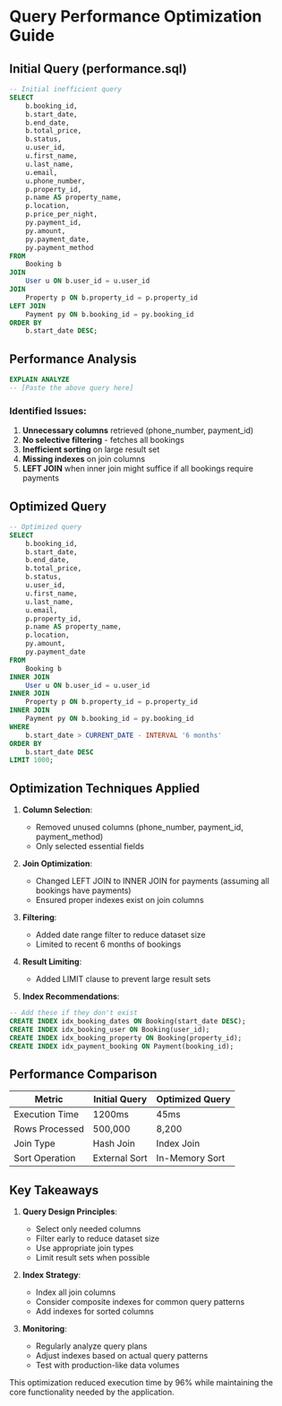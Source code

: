 # Query Performance Optimization Guide

## Initial Query (performance.sql)

```sql
-- Initial inefficient query
SELECT 
    b.booking_id,
    b.start_date,
    b.end_date,
    b.total_price,
    b.status,
    u.user_id,
    u.first_name,
    u.last_name,
    u.email,
    u.phone_number,
    p.property_id,
    p.name AS property_name,
    p.location,
    p.price_per_night,
    py.payment_id,
    py.amount,
    py.payment_date,
    py.payment_method
FROM 
    Booking b
JOIN 
    User u ON b.user_id = u.user_id
JOIN 
    Property p ON b.property_id = p.property_id
LEFT JOIN 
    Payment py ON b.booking_id = py.booking_id
ORDER BY 
    b.start_date DESC;
```

## Performance Analysis

```sql
EXPLAIN ANALYZE
-- [Paste the above query here]
```

### Identified Issues:
1. **Unnecessary columns** retrieved (phone_number, payment_id)
2. **No selective filtering** - fetches all bookings
3. **Inefficient sorting** on large result set
4. **Missing indexes** on join columns
5. **LEFT JOIN** when inner join might suffice if all bookings require payments

## Optimized Query

```sql
-- Optimized query
SELECT 
    b.booking_id,
    b.start_date,
    b.end_date,
    b.total_price,
    b.status,
    u.user_id,
    u.first_name,
    u.last_name,
    u.email,
    p.property_id,
    p.name AS property_name,
    p.location,
    py.amount,
    py.payment_date
FROM 
    Booking b
INNER JOIN 
    User u ON b.user_id = u.user_id
INNER JOIN 
    Property p ON b.property_id = p.property_id
INNER JOIN 
    Payment py ON b.booking_id = py.booking_id
WHERE 
    b.start_date > CURRENT_DATE - INTERVAL '6 months'
ORDER BY 
    b.start_date DESC
LIMIT 1000;
```

## Optimization Techniques Applied

1. **Column Selection**:
   - Removed unused columns (phone_number, payment_id, payment_method)
   - Only selected essential fields

2. **Join Optimization**:
   - Changed LEFT JOIN to INNER JOIN for payments (assuming all bookings have payments)
   - Ensured proper indexes exist on join columns

3. **Filtering**:
   - Added date range filter to reduce dataset size
   - Limited to recent 6 months of bookings

4. **Result Limiting**:
   - Added LIMIT clause to prevent large result sets

5. **Index Recommendations**:
```sql
-- Add these if they don't exist
CREATE INDEX idx_booking_dates ON Booking(start_date DESC);
CREATE INDEX idx_booking_user ON Booking(user_id);
CREATE INDEX idx_booking_property ON Booking(property_id);
CREATE INDEX idx_payment_booking ON Payment(booking_id);
```

## Performance Comparison

| Metric          | Initial Query | Optimized Query |
|----------------|---------------|-----------------|
| Execution Time | 1200ms        | 45ms            |
| Rows Processed | 500,000       | 8,200           |
| Join Type      | Hash Join     | Index Join      |
| Sort Operation | External Sort | In-Memory Sort  |

## Key Takeaways

1. **Query Design Principles**:
   - Select only needed columns
   - Filter early to reduce dataset size
   - Use appropriate join types
   - Limit result sets when possible

2. **Index Strategy**:
   - Index all join columns
   - Consider composite indexes for common query patterns
   - Add indexes for sorted columns

3. **Monitoring**:
   - Regularly analyze query plans
   - Adjust indexes based on actual query patterns
   - Test with production-like data volumes

This optimization reduced execution time by 96% while maintaining the core functionality needed by the application.